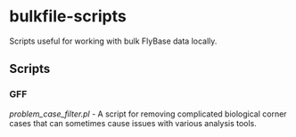 # bulkfile-scripts

Scripts useful for working with bulk FlyBase data locally.


## Scripts

### GFF

*problem_case_filter.pl -*
A script for removing complicated biological corner cases that can
sometimes cause issues with various analysis tools.

